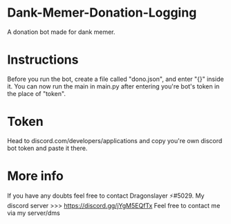 # Dank-Memer-Donation-Logging
A donation bot made for dank memer.

# Instructions
Before you run the bot, create a file called "dono.json", and enter "{}" inside it.
You can now run the main in main.py after entering you're bot's token in the place of "token".

# Token
Head to discord.com/developers/applications and copy you're own discord bot token and paste it there.

# More info
If you have any doubts feel free to contact Dragonslayer ⚡#5029.
My discord server >>> https://discord.gg/jYgM5EQfTx
Feel free to contact me via my server/dms


